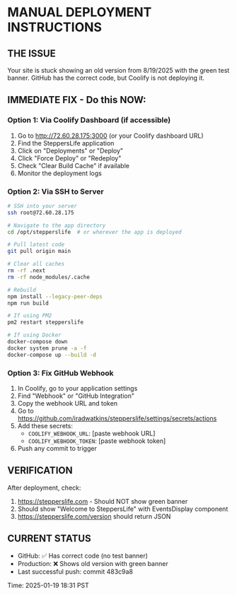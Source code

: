 # MANUAL DEPLOYMENT INSTRUCTIONS

## THE ISSUE
Your site is stuck showing an old version from 8/19/2025 with the green test banner.
GitHub has the correct code, but Coolify is not deploying it.

## IMMEDIATE FIX - Do this NOW:

### Option 1: Via Coolify Dashboard (if accessible)
1. Go to http://72.60.28.175:3000 (or your Coolify dashboard URL)
2. Find the SteppersLife application
3. Click on "Deployments" or "Deploy" 
4. Click "Force Deploy" or "Redeploy"
5. Check "Clear Build Cache" if available
6. Monitor the deployment logs

### Option 2: Via SSH to Server
```bash
# SSH into your server
ssh root@72.60.28.175

# Navigate to the app directory
cd /opt/stepperslife  # or wherever the app is deployed

# Pull latest code
git pull origin main

# Clear all caches
rm -rf .next
rm -rf node_modules/.cache

# Rebuild
npm install --legacy-peer-deps
npm run build

# If using PM2
pm2 restart stepperslife

# If using Docker
docker-compose down
docker system prune -a -f
docker-compose up --build -d
```

### Option 3: Fix GitHub Webhook
1. In Coolify, go to your application settings
2. Find "Webhook" or "GitHub Integration"
3. Copy the webhook URL and token
4. Go to https://github.com/iradwatkins/stepperslife/settings/secrets/actions
5. Add these secrets:
   - `COOLIFY_WEBHOOK_URL`: [paste webhook URL]
   - `COOLIFY_WEBHOOK_TOKEN`: [paste webhook token]
6. Push any commit to trigger

## VERIFICATION
After deployment, check:
1. https://stepperslife.com - Should NOT show green banner
2. Should show "Welcome to SteppersLife" with EventsDisplay component
3. https://stepperslife.com/version should return JSON

## CURRENT STATUS
- GitHub: ✅ Has correct code (no test banner)
- Production: ❌ Shows old version with green banner
- Last successful push: commit 483c9a8

Time: 2025-01-19 18:31 PST
